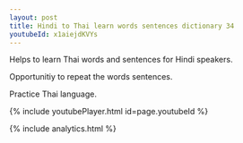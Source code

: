 ```yaml
---
layout: post
title: Hindi to Thai learn words sentences dictionary 34 
youtubeId: x1aiejdKVYs
---
```

 
 
Helps to learn Thai words and sentences for Hindi speakers.

Opportunitiy to repeat the words sentences. 

Practice Thai language. 
 
{% include youtubePlayer.html id=page.youtubeId %}
 
 
{% include analytics.html %}